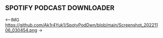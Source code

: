 ## SPOTIFY PODCAST DOWNLOADER

<--IMG https://github.com/Ak1r4Yuk1/SpotyPodDwn/blob/main/Screenshot_20221106_030454.png ->
